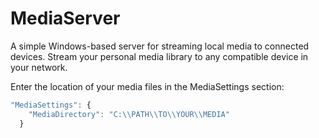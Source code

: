# MediaServer
A simple Windows-based server for streaming local media to connected devices. Stream your personal media library to any compatible device in your network.

Enter the location of your media files in the MediaSettings section:
```javascript ()
"MediaSettings": {
    "MediaDirectory": "C:\\PATH\\TO\\YOUR\\MEDIA"
  }
```
